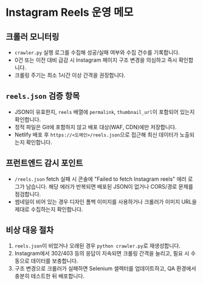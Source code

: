 # Instagram Reels 운영 메모

## 크롤러 모니터링

- `crawler.py` 실행 로그를 수집해 성공/실패 여부와 수집 건수를 기록합니다.
- 0건 또는 이전 대비 급감 시 Instagram 페이지 구조 변경을 의심하고 즉시 확인합니다.
- 크롤링 주기는 최소 1시간 이상 간격을 권장합니다.

## `reels.json` 검증 항목

- JSON이 유효한지, `reels` 배열에 `permalink`, `thumbnail_url`이 포함되어 있는지 확인합니다.
- 정적 파일은 Git에 포함하지 않고 배포 대상(WAF, CDN)에만 저장합니다.
- Netlify 배포 후 `https://<도메인>/reels.json`으로 접근해 최신 데이터가 노출되는지 확인합니다.

## 프런트엔드 감시 포인트

- `/reels.json` fetch 실패 시 콘솔에 "Failed to fetch Instagram reels" 에러 로그가 남습니다. 해당 에러가 반복되면 배포된 JSON이 없거나 CORS/경로 문제를 점검합니다.
- 썸네일이 비어 있는 경우 디자인 폴백 이미지를 사용하거나 크롤러가 이미지 URL을 제대로 수집하는지 확인합니다.

## 비상 대응 절차

1. `reels.json`이 비었거나 오래된 경우 `python crawler.py`로 재생성합니다.
2. Instagram에서 302/403 등의 응답이 지속되면 크롤링 간격을 늘리고, 필요 시 수동으로 데이터를 보충합니다.
3. 구조 변경으로 크롤러가 실패하면 Selenium 셀렉터를 업데이트하고, QA 환경에서 충분히 테스트한 뒤 배포합니다.
